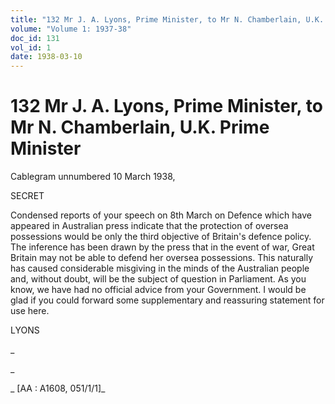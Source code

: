 ```yaml
---
title: "132 Mr J. A. Lyons, Prime Minister, to Mr N. Chamberlain, U.K. Prime Minister"
volume: "Volume 1: 1937-38"
doc_id: 131
vol_id: 1
date: 1938-03-10
---
```


# 132 Mr J. A. Lyons, Prime Minister, to Mr N. Chamberlain, U.K. Prime Minister

Cablegram unnumbered 10 March 1938,

SECRET

Condensed reports of your speech on 8th March on Defence which have appeared in Australian press indicate that the protection of oversea possessions would be only the third objective of Britain's defence policy. The inference has been drawn by the press that in the event of war, Great Britain may not be able to defend her oversea possessions. This naturally has caused considerable misgiving in the minds of the Australian people and, without doubt, will be the subject of question in Parliament. As you know, we have had no official advice from your Government. I would be glad if you could forward some supplementary and reassuring statement for use here.

LYONS

_

_

_ [AA : A1608, 051/1/1]_
